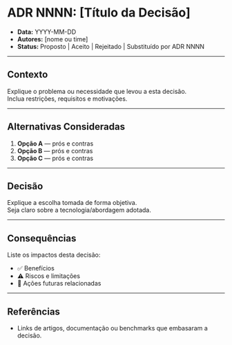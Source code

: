 # ADR NNNN: [Título da Decisão]

- **Data:** YYYY-MM-DD  
- **Autores:** [nome ou time]  
- **Status:** Proposto | Aceito | Rejeitado | Substituído por ADR NNNN  

---

## Contexto
Explique o problema ou necessidade que levou a esta decisão.  
Inclua restrições, requisitos e motivações.

---

## Alternativas Consideradas
1. **Opção A** — prós e contras  
2. **Opção B** — prós e contras  
3. **Opção C** — prós e contras  

---

## Decisão
Explique a escolha tomada de forma objetiva.  
Seja claro sobre a tecnologia/abordagem adotada.

---

## Consequências
Liste os impactos desta decisão:  
- ✅ Benefícios  
- ⚠️ Riscos e limitações  
- 🔄 Ações futuras relacionadas  

---

## Referências
- Links de artigos, documentação ou benchmarks que embasaram a decisão.
